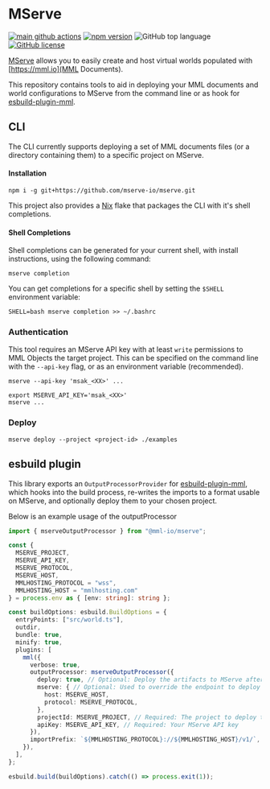 # MServe

[![main github actions](https://github.com/mserve-io/mserve/actions/workflows/main.yaml/badge.svg)](https://github.com/mserve-io/mserve/actions/workflows/main.yaml)
[![npm version](https://img.shields.io/npm/v/%40mserve-io%2Fmserve?style=flat)](https://www.npmjs.com/package/@mserve-io/mserve)
![GitHub top language](https://img.shields.io/github/languages/top/mserve-io/mserve) [![GitHub license](https://img.shields.io/badge/license-MIT-blue.svg)](https://github.com/mserve-io/mserve/blob/main/LICENSE)

[MServe](https://mserve.io) allows you to easily create and host virtual worlds populated with [https://mml.io](MML Documents).

This repository contains tools to aid in deploying your MML documents and world configurations to MServe from the command line or as hook for [esbuild-plugin-mml](https://github.com/mml-io/esbuild-plugin-mml).

## CLI

The CLI currently supports deploying a set of MML documents files (or a directory containing them) to a specific project on MServe.

#### Installation

```
npm i -g git+https://github.com/mserve-io/mserve.git
```

This project also provides a [Nix](https://nixos.org) flake that packages the CLI with it's shell completions.

#### Shell Completions

Shell completions can be generated for your current shell, with install instructions, using the following command:

```shell
mserve completion
```

You can get completions for a specific shell by setting the `$SHELL` environment variable:

```shell
SHELL=bash mserve completion >> ~/.bashrc
```

### Authentication

This tool requires an MServe API key with at least `write` permissions to MML Objects the target project. This can be specified on the command line with the `--api-key` flag, or as an environment variable (recommended).

```shell
mserve --api-key 'msak_<XX>' ...
```

```shell
export MSERVE_API_KEY='msak_<XX>'
mserve ...
```

### Deploy
```
mserve deploy --project <project-id> ./examples
```

## esbuild plugin

This library exports an `OutputProcessorProvider` for [esbuild-plugin-mml](https://github.com/mml-io/esbuild-plugin-mml), which hooks into the build process, re-writes the imports to a format usable on MServe, and optionally deploy them to your chosen project.

Below is an example usage of the outputProcessor

```typescript
import { mserveOutputProcessor } from "@mml-io/mserve";

const {
  MSERVE_PROJECT,
  MSERVE_API_KEY,
  MSERVE_PROTOCOL,
  MSERVE_HOST,
  MMLHOSTING_PROTOCOL = "wss",
  MMLHOSTING_HOST = "mmlhosting.com"
} = process.env as { [env: string]: string };

const buildOptions: esbuild.BuildOptions = {
  entryPoints: ["src/world.ts"],
  outdir,
  bundle: true,
  minify: true,
  plugins: [
    mml({
      verbose: true,
      outputProcessor: mserveOutputProcessor({
        deploy: true, // Optional: Deploy the artifacts to MServe after they have been processed
        mserve: { // Optional: Used to override the endpoint to deploy to for testing purposes.
          host: MSERVE_HOST,
          protocol: MSERVE_PROTOCOL,
        },
        projectId: MSERVE_PROJECT, // Required: The project to deploy the documents and world config to
        apiKey: MSERVE_API_KEY, // Required: Your MServe API key
      }),
      importPrefix: `${MMLHOSTING_PROTOCOL}://${MMLHOSTING_HOST}/v1/`, // Required: re-write the imports to a full URL to the document.
    }),
  ],
};

esbuild.build(buildOptions).catch(() => process.exit(1));
```

